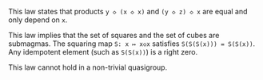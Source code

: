 This law states that products `y ◇ (x ◇ x)` and `(y ◇ z) ◇ x` are equal and only depend on `x`.

This law implies that the set of squares and the set of cubes are submagmas.  The squaring map `S: x ↦ x◇x` satisfies `S(S(S(x))) = S(S(x))`.  Any idempotent element (such as `S(S(x))`) is a right zero.

This law cannot hold in a non-trivial quasigroup.
